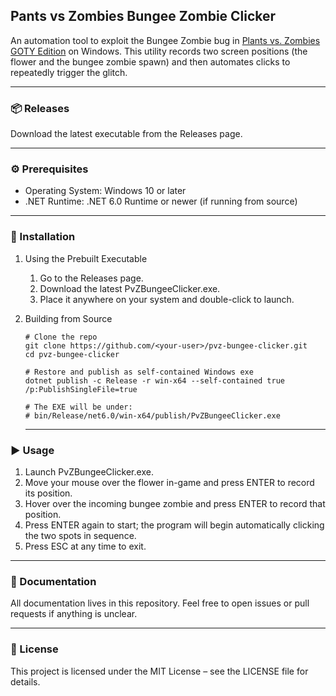 ## Pants vs Zombies Bungee Zombie Clicker

An automation tool to exploit the Bungee Zombie bug in [Plants vs. Zombies GOTY Edition](https://store.steampowered.com/app/3590/Plants_vs_Zombies_GOTY_Edition/) on Windows. This utility records two screen positions (the flower and the bungee zombie spawn) and then automates clicks to repeatedly trigger the glitch.

<hr>

### 📦 Releases
Download the latest executable from the Releases page.

<hr>

### ⚙️ Prerequisites

- Operating System: Windows 10 or later
- .NET Runtime: .NET 6.0 Runtime or newer (if running from source)


<hr>


### 🚀 Installation

1. Using the Prebuilt Executable
   1. Go to the Releases page.
   2. Download the latest PvZBungeeClicker.exe.
   3. Place it anywhere on your system and double-click to launch.

2. Building from Source
    ```
    # Clone the repo
   git clone https://github.com/<your-user>/pvz-bungee-clicker.git
   cd pvz-bungee-clicker

    # Restore and publish as self-contained Windows exe
    dotnet publish -c Release -r win-x64 --self-contained true /p:PublishSingleFile=true

    # The EXE will be under:
    # bin/Release/net6.0/win-x64/publish/PvZBungeeClicker.exe
   ```
   <hr>

### ▶️ Usage

1. Launch PvZBungeeClicker.exe.
2. Move your mouse over the flower in-game and press ENTER to record its position.
3. Hover over the incoming bungee zombie and press ENTER to record that position.
4. Press ENTER again to start; the program will begin automatically clicking the two spots in sequence.
5. Press ESC at any time to exit.

<hr>

### 📝 Documentation

All documentation lives in this repository. Feel free to open issues or pull requests if anything is unclear.

<hr>

### 📄 License

This project is licensed under the MIT License – see the LICENSE file for details.